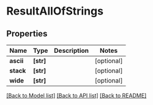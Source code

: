 # ResultAllOfStrings

## Properties
Name | Type | Description | Notes
------------ | ------------- | ------------- | -------------
**ascii** | **[str]** |  | [optional] 
**stack** | **[str]** |  | [optional] 
**wide** | **[str]** |  | [optional] 

[[Back to Model list]](../README.md#documentation-for-models) [[Back to API list]](../README.md#documentation-for-api-endpoints) [[Back to README]](../README.md)


